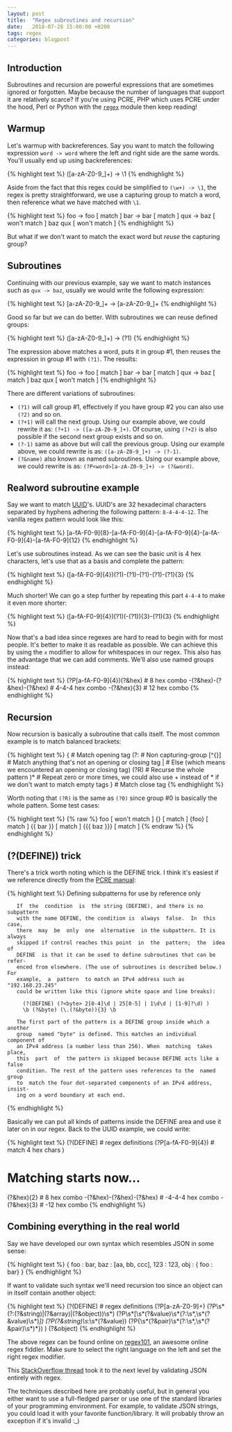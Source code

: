 ```yaml
---
layout: post
title:  "Regex subroutines and recursion"
date:   2018-07-28 15:00:00 +0200
tags: regex
categories: blogpost
---
```



## Introduction

Subroutines and recursion are powerful expressions that are sometimes ignored or forgotten. Maybe because the number of languages that support it are relatively scarce? If you're using PCRE, PHP which uses PCRE under the hood, Perl or Python with the [`regex`][pythonregex] module then keep reading!


## Warmup

Let's warmup with backreferences. Say you want to match the following expression `word -> word` where the left and right side are the same words. You'll usually end up using backreferences:

{% highlight text %}
([a-zA-Z0-9_]+) -> \1
{% endhighlight %}

Aside from the fact that this regex could be simplified to `(\w+) -> \1`, the regex is pretty straightforward, we use a capturing group to match a word, then reference what we have matched with `\1`. 

{% highlight text %}
foo -> foo  [ match ]
bar -> bar  [ match ]
qux -> baz  [ won't match ]
baz qux     [ won't match ]
{% endhighlight %}

But what if we don't want to match the exact word but *reuse* the capturing group?


## Subroutines

Continuing with our previous example, say we want to match instances such as `qux -> baz`, usually we would write the following expression:

{% highlight text %}
[a-zA-Z0-9_]+ -> [a-zA-Z0-9_]+
{% endhighlight %}

Good so far but we can do better. With subroutines we can reuse defined groups:

{% highlight text %}
([a-zA-Z0-9_]+) -> (?1)
{% endhighlight %}

The expression above matches a word, puts it in group #1, then reuses the expression in group #1 with `(?1)`. The results: 

{% highlight text %}
foo -> foo  [ match ]
bar -> bar  [ match ]
qux -> baz  [ match ]
baz qux     [ won't match ]
{% endhighlight %}

There are different variations of subroutines:
- `(?1)` will call group #1, effectively if you have group #2 you can also use `(?2)` and so on.
- `(?+1)` will call the next group. Using our example above, we could rewrite it as: `(?+1) -> ([a-zA-Z0-9_]+)`. Of course, using `(?+2)` is also possible if the second next group exists and so on.
- `(?-1)` same as above but will call the previous group. Using our example above, we could rewrite is as: `([a-zA-Z0-9_]+) -> (?-1)`.
- `(?&name)` also known as named subroutines. Using our example above, we could rewrite is as: `(?P<word>[a-zA-Z0-9_]+) -> (?&word)`.


## Realword subroutine example

Say we want to match [UUID][uuidwiki]'s. UUID's are 32 hexadecimal characters separated by hyphens adhering the following pattern: `8-4-4-4-12`. The vanilla regex pattern would look like this:

{% highlight text %}
[a-fA-F0-9]{8}-[a-fA-F0-9]{4}-[a-fA-F0-9]{4}-[a-fA-F0-9]{4}-[a-fA-F0-9]{12}
{% endhighlight %}

Let's use subroutines instead. As we can see the basic unit is 4 hex characters, let's use that as a basis and complete the pattern:

{% highlight text %}
([a-fA-F0-9]{4})(?1)-(?1)-(?1)-(?1)-(?1){3}
{% endhighlight %}

Much shorter! We can go a step further by repeating this part `4-4-4` to make it even more shorter:

{% highlight text %}
([a-fA-F0-9]{4})(?1)(-(?1)){3}-(?1){3}
{% endhighlight %}

Now that's a bad idea since regexes are hard to read to begin with for most people. It's better to make it as readable as possible. We can achieve this by using the `x` modifier to allow for whitespaces in our regex. This also has the advantage that we can add comments. We'll also use named groups instead:

{% highlight text %}
(?P<hex>[a-fA-F0-9]{4})(?&hex) # 8 hex combo
-(?&hex)-(?&hex)-(?&hex)       # 4-4-4 hex combo
-(?&hex){3}                    # 12 hex combo
{% endhighlight %}


## Recursion

Now recursion is basically a subroutine that calls itself. The most common example is to match balanced brackets: 

{% highlight text %}
\{                 # Match opening tag
    (?:            # Non capturing-group
        [^{}]      # Match anything that's not an opening or closing tag
        |          # Else (which means we encountered an opening or closing tag)
        (?R)       # Recurse the whole pattern
    )*             # Repeat zero or more times, we could also use + instead of * if we don't want to match empty tags
\}                 # Match close tag
{% endhighlight %}

Worth noting that `(?R)` is the same as `(?0)` since group #0 is basically the whole pattern. Some test cases:

{% highlight text %}
{% raw %}
foo          [ won't match ]
{}           [ match ]
{foo}        [ match ]
{{ bar }}    [ match ]
{{{ baz }}}  [ match ]
{% endraw %}
{% endhighlight %}


## (?(DEFINE)) trick

There's a trick worth noting which is the DEFINE trick. I think it's easiest if we reference directly from the [PCRE manual][pcreman]:


{% highlight text %}
 Defining subpatterns for use by reference only

       If  the  condition  is  the string (DEFINE), and there is no subpattern
       with the name DEFINE, the condition is  always  false.  In  this  case,
       there  may  be  only  one  alternative  in the subpattern. It is always
       skipped if control reaches this point  in  the  pattern;  the  idea  of
       DEFINE  is that it can be used to define subroutines that can be refer-
       enced from elsewhere. (The use of subroutines is described below.)  For
       example,  a  pattern  to match an IPv4 address such as "192.168.23.245"
       could be written like this (ignore white space and line breaks):

         (?(DEFINE) (?<byte> 2[0-4]\d | 25[0-5] | 1\d\d | [1-9]?\d) )
         \b (?&byte) (\.(?&byte)){3} \b

       The first part of the pattern is a DEFINE group inside which a  another
       group  named "byte" is defined. This matches an individual component of
       an IPv4 address (a number less than 256). When  matching  takes  place,
       this  part  of  the pattern is skipped because DEFINE acts like a false
       condition. The rest of the pattern uses references to the  named  group
       to  match the four dot-separated components of an IPv4 address, insist-
       ing on a word boundary at each end.
{% endhighlight %}

Basically we can put all kinds of patterns inside the DEFINE area and use it later on in our regex. Back to the UUID example, we could write:

{% highlight text %}
(?(DEFINE)                     # regex definitions
    (?P<hex>[a-fA-F0-9]{4})    # match 4 hex chars
)
# Matching starts now...
(?&hex){2}                     # 8 hex combo
-(?&hex)-(?&hex)-(?&hex)       # -4-4-4 hex combo
-(?&hex){3}                    # -12 hex combo
{% endhighlight %}

## Combining everything in the real world

Say we have developed our own syntax which resembles JSON in some sense:

{% highlight text %}
{
  foo : bar,
  baz : [aa, bb, ccc],
  123 : 123,
  obj : { foo : bar}
}
{% endhighlight %}

If want to validate such syntax we'll need recursion too since an object can in itself contain another object:

{% highlight text %}
(?(DEFINE)                     # regex definitions
    (?P<string>[a-zA-Z0-9]+)
    (?P<value>\s*(?:(?&string)|(?&array)|(?&object))\s*)
    (?P<array>\s*\[\s*(?&value)\s*(?:\s*,\s*(?&value)\s*)*\])
    (?P<pair>(?&string)\s*:\s*(?&value))
    (?P<object>\{\s*(?&pair)\s*(?:\s*,\s*(?&pair)\s*)*\})
)
(?&object)
{% endhighlight %}

The above regex can be found online on [regex101][regex101], an awesome online regex fiddler. Make sure to select the right language on the left and set the right regex modifier.

This [StackOverflow thread][sojsonregex] took it to the next level by validating JSON entirely with regex.

The techniques described here are probably useful, but in general you either want to use a full-fledged parser or use one of the standard libraries of your programming environment. For example, to validate JSON strings, you could load it with your favorite function/library. It will probably throw an exception if it's invalid :\_)


[pythonregex]: https://pypi.org/project/regex/
[uuidwiki]: https://en.wikipedia.org/wiki/Universally_unique_identifier
[pcreman]: http://www.pcre.org/pcre.txt
[jsonrfc]: https://tools.ietf.org/html/rfc7159#section-2
[antlrjson]: https://github.com/antlr/grammars-v4/blob/master/json/JSON.g4
[json.org]: https://json.org/
[sojsonregex]: https://stackoverflow.com/questions/2583472/regex-to-validate-json
[regex101]: https://regex101.com/r/5ST4kW/1